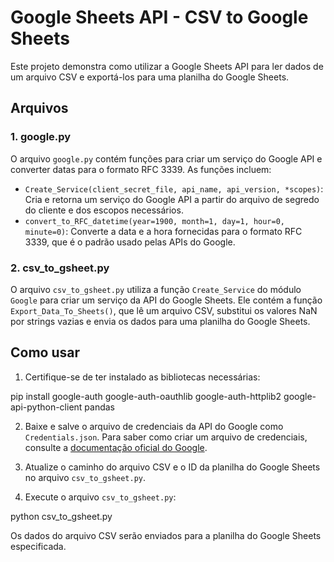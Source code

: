 # Google Sheets API - CSV to Google Sheets

Este projeto demonstra como utilizar a Google Sheets API para ler dados de um arquivo CSV e exportá-los para uma planilha do Google Sheets.

## Arquivos

### 1. google.py

O arquivo `google.py` contém funções para criar um serviço do Google API e converter datas para o formato RFC 3339. As funções incluem:

- `Create_Service(client_secret_file, api_name, api_version, *scopes)`: Cria e retorna um serviço do Google API a partir do arquivo de segredo do cliente e dos escopos necessários.
- `convert_to_RFC_datetime(year=1900, month=1, day=1, hour=0, minute=0)`: Converte a data e a hora fornecidas para o formato RFC 3339, que é o padrão usado pelas APIs do Google.

### 2. csv_to_gsheet.py

O arquivo `csv_to_gsheet.py` utiliza a função `Create_Service` do módulo `Google` para criar um serviço da API do Google Sheets. Ele contém a função `Export_Data_To_Sheets()`, que lê um arquivo CSV, substitui os valores NaN por strings vazias e envia os dados para uma planilha do Google Sheets.

## Como usar

1. Certifique-se de ter instalado as bibliotecas necessárias:

pip install google-auth google-auth-oauthlib google-auth-httplib2 google-api-python-client pandas

2. Baixe e salve o arquivo de credenciais da API do Google como `Credentials.json`. Para saber como criar um arquivo de credenciais, consulte a [documentação oficial do Google](https://developers.google.com/workspace/guides/create-credentials).

3. Atualize o caminho do arquivo CSV e o ID da planilha do Google Sheets no arquivo `csv_to_gsheet.py`.

4. Execute o arquivo `csv_to_gsheet.py`:

python csv_to_gsheet.py

Os dados do arquivo CSV serão enviados para a planilha do Google Sheets especificada.
